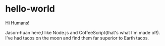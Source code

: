 # hello-world

Hi Humans!

Jason-huan here,I like Node.js and CoffeeScript(that's what I'm made of!).
I've had tacos on the moon and find them far superior to Earth tacos.
